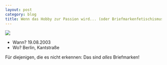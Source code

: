 ```yaml
---
layout: post
category: blog
title: Wenn das Hobby zur Passion wird... (oder Briefmarkenfetischismus)
---
```


![](/images-blog/old-blogs/IMG_1616.jpg)

* Wann? 19.08.2003
* Wo? Berlin, Kantstraße

Für diejenigen, die es nicht erkennen: Das sind _alles_ Briefmarken!
